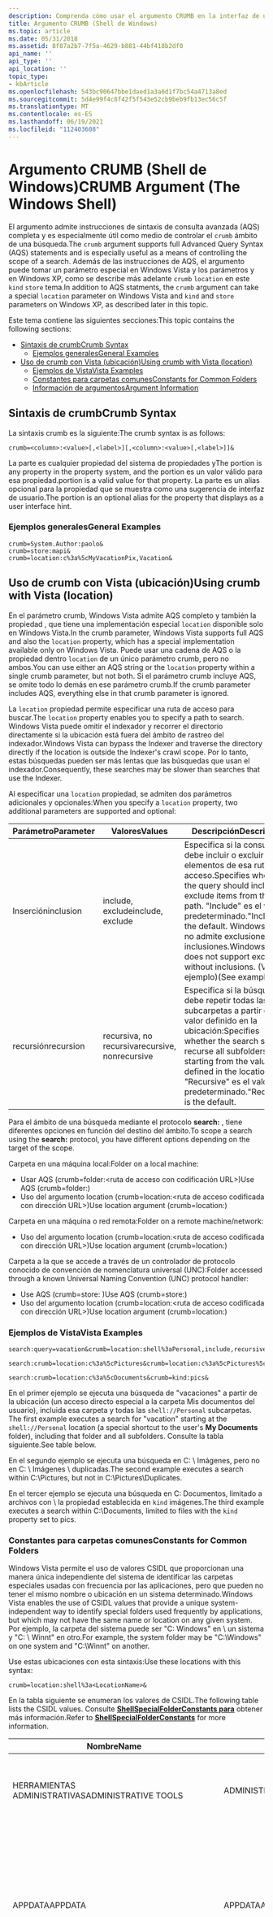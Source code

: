 ```yaml
---
description: Comprenda cómo usar el argumento CRUMB en la interfaz de usuario de Windows Shell como medio de controlar el ámbito de una búsqueda.
title: Argumento CRUMB (Shell de Windows)
ms.topic: article
ms.date: 05/31/2018
ms.assetid: 8f87a2b7-7f5a-4629-b881-44bf418b2df0
api_name: ''
api_type: ''
api_location: ''
topic_type:
- kbArticle
ms.openlocfilehash: 543bc90647bbe1daed1a3a6d1f7bc54a4713a8ed
ms.sourcegitcommit: 5d4e99f4c8f42f5f543e52cb9beb9fb13ec56c5f
ms.translationtype: MT
ms.contentlocale: es-ES
ms.lasthandoff: 06/19/2021
ms.locfileid: "112403608"
---
```

# <a name="crumb-argument-the-windows-shell"></a><span data-ttu-id="7c2dc-103">Argumento CRUMB (Shell de Windows)</span><span class="sxs-lookup"><span data-stu-id="7c2dc-103">CRUMB Argument (The Windows Shell)</span></span>

<span data-ttu-id="7c2dc-104">El argumento admite instrucciones de sintaxis de consulta avanzada (AQS) completa y es especialmente útil como medio de controlar el `crumb` ámbito de una búsqueda.</span><span class="sxs-lookup"><span data-stu-id="7c2dc-104">The `crumb` argument supports full Advanced Query Syntax (AQS) statements and is especially useful as a means of controlling the scope of a search.</span></span> <span data-ttu-id="7c2dc-105">Además de las instrucciones de AQS, el argumento puede tomar un parámetro especial en Windows Vista y los parámetros y en Windows XP, como se describe más adelante `crumb` `location` en este `kind` `store` tema.</span><span class="sxs-lookup"><span data-stu-id="7c2dc-105">In addition to AQS statments, the `crumb` argument can take a special `location` parameter on Windows Vista and `kind` and `store` parameters on Windows XP, as described later in this topic.</span></span>

<span data-ttu-id="7c2dc-106">Este tema contiene las siguientes secciones:</span><span class="sxs-lookup"><span data-stu-id="7c2dc-106">This topic contains the following sections:</span></span>

-   [<span data-ttu-id="7c2dc-107">Sintaxis de crumb</span><span class="sxs-lookup"><span data-stu-id="7c2dc-107">Crumb Syntax</span></span>](#crumb-syntax)
    -   [<span data-ttu-id="7c2dc-108">Ejemplos generales</span><span class="sxs-lookup"><span data-stu-id="7c2dc-108">General Examples</span></span>](#general-examples)
-   [<span data-ttu-id="7c2dc-109">Uso de crumb con Vista (ubicación)</span><span class="sxs-lookup"><span data-stu-id="7c2dc-109">Using crumb with Vista (location)</span></span>](#using-crumb-with-vista-location)
    -   [<span data-ttu-id="7c2dc-110">Ejemplos de Vista</span><span class="sxs-lookup"><span data-stu-id="7c2dc-110">Vista Examples</span></span>](#vista-examples)
    -   [<span data-ttu-id="7c2dc-111">Constantes para carpetas comunes</span><span class="sxs-lookup"><span data-stu-id="7c2dc-111">Constants for Common Folders</span></span>](#constants-for-common-folders)
    -   [<span data-ttu-id="7c2dc-112">Información de argumentos</span><span class="sxs-lookup"><span data-stu-id="7c2dc-112">Argument Information</span></span>](#argument-information)

## <a name="crumb-syntax"></a><span data-ttu-id="7c2dc-113">Sintaxis de crumb</span><span class="sxs-lookup"><span data-stu-id="7c2dc-113">Crumb Syntax</span></span>

<span data-ttu-id="7c2dc-114">La sintaxis crumb es la siguiente:</span><span class="sxs-lookup"><span data-stu-id="7c2dc-114">The crumb syntax is as follows:</span></span>


```
crumb=<column>:<value>[,<label>][,<column>:<value>[,<label>]]& 
```



<span data-ttu-id="7c2dc-115">La <column> parte es cualquier propiedad del sistema de propiedades y</span><span class="sxs-lookup"><span data-stu-id="7c2dc-115">The <column> portion is any property in the property system, and the</span></span> <value> <span data-ttu-id="7c2dc-116">portion es un valor válido para esa propiedad.</span><span class="sxs-lookup"><span data-stu-id="7c2dc-116">portion is a valid value for that property.</span></span> <span data-ttu-id="7c2dc-117">La <label> parte es un alias opcional para la propiedad que se muestra como una sugerencia de interfaz de usuario.</span><span class="sxs-lookup"><span data-stu-id="7c2dc-117">The <label> portion is an optional alias for the property that displays as a user interface hint.</span></span>

### <a name="general-examples"></a><span data-ttu-id="7c2dc-118">Ejemplos generales</span><span class="sxs-lookup"><span data-stu-id="7c2dc-118">General Examples</span></span>


```
crumb=System.Author:paolo&
crumb=store:mapi&
crumb=location:c%3a%5cMyVacationPix,Vacation&
```



## <a name="using-crumb-with-vista-location"></a><span data-ttu-id="7c2dc-119">Uso de crumb con Vista (ubicación)</span><span class="sxs-lookup"><span data-stu-id="7c2dc-119">Using crumb with Vista (location)</span></span>

<span data-ttu-id="7c2dc-120">En el parámetro crumb, Windows Vista admite AQS completo y también la propiedad , que tiene una implementación especial `location` disponible solo en Windows Vista.</span><span class="sxs-lookup"><span data-stu-id="7c2dc-120">In the crumb parameter, Windows Vista supports full AQS and also the `location` property, which has a special implementation available only on Windows Vista.</span></span> <span data-ttu-id="7c2dc-121">Puede usar una cadena de AQS o la propiedad dentro `location` de un único parámetro crumb, pero no ambos.</span><span class="sxs-lookup"><span data-stu-id="7c2dc-121">You can use either an AQS string or the `location` property within a single crumb parameter, but not both.</span></span> <span data-ttu-id="7c2dc-122">Si el parámetro crumb incluye AQS, se omite todo lo demás en ese parámetro crumb.</span><span class="sxs-lookup"><span data-stu-id="7c2dc-122">If the crumb parameter includes AQS, everything else in that crumb parameter is ignored.</span></span>

<span data-ttu-id="7c2dc-123">La `location` propiedad permite especificar una ruta de acceso para buscar.</span><span class="sxs-lookup"><span data-stu-id="7c2dc-123">The `location` property enables you to specify a path to search.</span></span> <span data-ttu-id="7c2dc-124">Windows Vista puede omitir el indexador y recorrer el directorio directamente si la ubicación está fuera del ámbito de rastreo del indexador.</span><span class="sxs-lookup"><span data-stu-id="7c2dc-124">Windows Vista can bypass the Indexer and traverse the directory directly if the location is outside the Indexer's crawl scope.</span></span> <span data-ttu-id="7c2dc-125">Por lo tanto, estas búsquedas pueden ser más lentas que las búsquedas que usan el indexador.</span><span class="sxs-lookup"><span data-stu-id="7c2dc-125">Consequently, these searches may be slower than searches that use the Indexer.</span></span>

<span data-ttu-id="7c2dc-126">Al especificar una `location` propiedad, se admiten dos parámetros adicionales y opcionales:</span><span class="sxs-lookup"><span data-stu-id="7c2dc-126">When you specify a `location` property, two additional parameters are supported and optional:</span></span>



| <span data-ttu-id="7c2dc-127">Parámetro</span><span class="sxs-lookup"><span data-stu-id="7c2dc-127">Parameter</span></span> | <span data-ttu-id="7c2dc-128">Valores</span><span class="sxs-lookup"><span data-stu-id="7c2dc-128">Values</span></span>                  | <span data-ttu-id="7c2dc-129">Descripción</span><span class="sxs-lookup"><span data-stu-id="7c2dc-129">Description</span></span>                                                                                                                                                                       |
|-----------|-------------------------|-----------------------------------------------------------------------------------------------------------------------------------------------------------------------------------|
| <span data-ttu-id="7c2dc-130">Inserción</span><span class="sxs-lookup"><span data-stu-id="7c2dc-130">inclusion</span></span> | <span data-ttu-id="7c2dc-131">include, exclude</span><span class="sxs-lookup"><span data-stu-id="7c2dc-131">include, exclude</span></span>        | <span data-ttu-id="7c2dc-132">Especifica si la consulta debe incluir o excluir elementos de esa ruta de acceso.</span><span class="sxs-lookup"><span data-stu-id="7c2dc-132">Specifies whether the query should include or exclude items from that path.</span></span> <span data-ttu-id="7c2dc-133">"Include" es el valor predeterminado.</span><span class="sxs-lookup"><span data-stu-id="7c2dc-133">"Include" is the default.</span></span> <span data-ttu-id="7c2dc-134">Windows Vista no admite exclusiones sin inclusiones.</span><span class="sxs-lookup"><span data-stu-id="7c2dc-134">Windows Vista does not support exclusions without inclusions.</span></span> <span data-ttu-id="7c2dc-135">(Vea el ejemplo)</span><span class="sxs-lookup"><span data-stu-id="7c2dc-135">(See example)</span></span> |
| <span data-ttu-id="7c2dc-136">recursión</span><span class="sxs-lookup"><span data-stu-id="7c2dc-136">recursion</span></span> | <span data-ttu-id="7c2dc-137">recursiva, no recursiva</span><span class="sxs-lookup"><span data-stu-id="7c2dc-137">recursive, nonrecursive</span></span> | <span data-ttu-id="7c2dc-138">Especifica si la búsqueda debe repetir todas las subcarpetas a partir del valor definido en la ubicación:</span><span class="sxs-lookup"><span data-stu-id="7c2dc-138">Specifies whether the search should recurse all subfolders starting from the value defined in the location:</span></span><value><span data-ttu-id="7c2dc-139">.</span><span class="sxs-lookup"><span data-stu-id="7c2dc-139">.</span></span> <span data-ttu-id="7c2dc-140">"Recursive" es el valor predeterminado.</span><span class="sxs-lookup"><span data-stu-id="7c2dc-140">"Recursive" is the default.</span></span>                             |



 

<span data-ttu-id="7c2dc-141">Para el ámbito de una búsqueda mediante el protocolo **search:** , tiene diferentes opciones en función del destino del ámbito.</span><span class="sxs-lookup"><span data-stu-id="7c2dc-141">To scope a search using the **search:** protocol, you have different options depending on the target of the scope.</span></span>

<span data-ttu-id="7c2dc-142">Carpeta en una máquina local:</span><span class="sxs-lookup"><span data-stu-id="7c2dc-142">Folder on a local machine:</span></span>

-   <span data-ttu-id="7c2dc-143">Usar AQS (crumb=folder:<ruta de acceso con codificación URL>)</span><span class="sxs-lookup"><span data-stu-id="7c2dc-143">Use AQS (crumb=folder:<URL-encoded path>)</span></span>
-   <span data-ttu-id="7c2dc-144">Uso del argumento location (crumb=location:<ruta de acceso codificada con dirección URL>)</span><span class="sxs-lookup"><span data-stu-id="7c2dc-144">Use location argument (crumb=location:<URL-encoded path>)</span></span>

<span data-ttu-id="7c2dc-145">Carpeta en una máquina o red remota:</span><span class="sxs-lookup"><span data-stu-id="7c2dc-145">Folder on a remote machine/network:</span></span>

-   <span data-ttu-id="7c2dc-146">Uso del argumento location (crumb=location:<ruta de acceso codificada con dirección URL>)</span><span class="sxs-lookup"><span data-stu-id="7c2dc-146">Use location argument (crumb=location:<URL-encoded path>)</span></span>

<span data-ttu-id="7c2dc-147">Carpeta a la que se accede a través de un controlador de protocolo conocido de convención de nomenclatura universal (UNC):</span><span class="sxs-lookup"><span data-stu-id="7c2dc-147">Folder accessed through a known Universal Naming Convention (UNC) protocol handler:</span></span>

-   <span data-ttu-id="7c2dc-148">Use AQS (crumb=store: <UNC protocol handler name> )</span><span class="sxs-lookup"><span data-stu-id="7c2dc-148">Use AQS (crumb=store:<UNC protocol handler name>)</span></span>
-   <span data-ttu-id="7c2dc-149">Uso del argumento location (crumb=location:<ruta de acceso codificada con dirección URL>)</span><span class="sxs-lookup"><span data-stu-id="7c2dc-149">Use location argument (crumb=location:<URL-encoded path>)</span></span>

### <a name="vista-examples"></a><span data-ttu-id="7c2dc-150">Ejemplos de Vista</span><span class="sxs-lookup"><span data-stu-id="7c2dc-150">Vista Examples</span></span>


```
search:query=vacation&crumb=location:shell%3aPersonal,include,recursive&
    
search:crumb=location:c%3a%5cPictures&crumb=location:c%3a%5cPictures%5cDuplicates,,exclude& 
    
search:crumb=location:c%3a%5cDocuments&crumb=kind:pics&
```



<span data-ttu-id="7c2dc-151">En el primer ejemplo se ejecuta una búsqueda de "vacaciones" a partir de la ubicación (un acceso directo especial a la carpeta Mis documentos del usuario), incluida esa carpeta y todas las `shell://Personal` subcarpetas. </span><span class="sxs-lookup"><span data-stu-id="7c2dc-151">The first example executes a search for "vacation" starting at the `shell://Personal` location (a special shortcut to the user's **My Documents** folder), including that folder and all subfolders.</span></span> <span data-ttu-id="7c2dc-152">Consulte la tabla siguiente.</span><span class="sxs-lookup"><span data-stu-id="7c2dc-152">See table below.</span></span>

<span data-ttu-id="7c2dc-153">En el segundo ejemplo se ejecuta una búsqueda en C: \\ Imágenes, pero no en C: \\ Imágenes \\ duplicadas.</span><span class="sxs-lookup"><span data-stu-id="7c2dc-153">The second example executes a search within C:\\Pictures, but not in C:\\Pictures\\Duplicates.</span></span>

<span data-ttu-id="7c2dc-154">En el tercer ejemplo se ejecuta una búsqueda en C: Documentos, limitado a archivos con \\ la propiedad establecida en `kind` imágenes.</span><span class="sxs-lookup"><span data-stu-id="7c2dc-154">The third example executes a search within C:\\Documents, limited to files with the `kind` property set to pics.</span></span>

### <a name="constants-for-common-folders"></a><span data-ttu-id="7c2dc-155">Constantes para carpetas comunes</span><span class="sxs-lookup"><span data-stu-id="7c2dc-155">Constants for Common Folders</span></span>

<span data-ttu-id="7c2dc-156">Windows Vista permite el uso de valores CSIDL que proporcionan una manera única independiente del sistema de identificar las carpetas especiales usadas con frecuencia por las aplicaciones, pero que pueden no tener el mismo nombre o ubicación en un sistema determinado.</span><span class="sxs-lookup"><span data-stu-id="7c2dc-156">Windows Vista enables the use of CSIDL values that provide a unique system-independent way to identify special folders used frequently by applications, but which may not have the same name or location on any given system.</span></span> <span data-ttu-id="7c2dc-157">Por ejemplo, la carpeta del sistema puede ser "C: Windows" en \\ un sistema y "C: \\ Winnt" en otro.</span><span class="sxs-lookup"><span data-stu-id="7c2dc-157">For example, the system folder may be "C:\\Windows" on one system and "C:\\Winnt" on another.</span></span>

<span data-ttu-id="7c2dc-158">Use estas ubicaciones con esta sintaxis:</span><span class="sxs-lookup"><span data-stu-id="7c2dc-158">Use these locations with this syntax:</span></span>


```
crumb=location:shell%3a<LocationName>&
```



<span data-ttu-id="7c2dc-159">En la tabla siguiente se enumeran los valores de CSIDL.</span><span class="sxs-lookup"><span data-stu-id="7c2dc-159">The following table lists the CSIDL values.</span></span> <span data-ttu-id="7c2dc-160">Consulte [**ShellSpecialFolderConstants para**](/windows/desktop/api/Shldisp/ne-shldisp-shellspecialfolderconstants) obtener más información.</span><span class="sxs-lookup"><span data-stu-id="7c2dc-160">Refer to [**ShellSpecialFolderConstants**](/windows/desktop/api/Shldisp/ne-shldisp-shellspecialfolderconstants) for more information.</span></span>



| <span data-ttu-id="7c2dc-161">Nombre</span><span class="sxs-lookup"><span data-stu-id="7c2dc-161">Name</span></span>                        | <span data-ttu-id="7c2dc-162">cadena de búsqueda</span><span class="sxs-lookup"><span data-stu-id="7c2dc-162">search string</span></span>                   | <span data-ttu-id="7c2dc-163">Descripción</span><span class="sxs-lookup"><span data-stu-id="7c2dc-163">Description</span></span>                                                                                                                                                                            |
|-----------------------------|---------------------------------|----------------------------------------------------------------------------------------------------------------------------------------------------------------------------------------|
| <span data-ttu-id="7c2dc-164">HERRAMIENTAS ADMINISTRATIVAS</span><span class="sxs-lookup"><span data-stu-id="7c2dc-164">ADMINISTRATIVE TOOLS</span></span>        | <span data-ttu-id="7c2dc-165">ADMINISTRATIVE%20TOOLS</span><span class="sxs-lookup"><span data-stu-id="7c2dc-165">ADMINISTRATIVE%20TOOLS</span></span>          | <span data-ttu-id="7c2dc-166">Directorio del sistema de archivos que actúa como repositorio para herramientas administrativas.</span><span class="sxs-lookup"><span data-stu-id="7c2dc-166">File system directory that serves as a repository for administrative tools.</span></span>                                                                                                            |
| <span data-ttu-id="7c2dc-167">APPDATA</span><span class="sxs-lookup"><span data-stu-id="7c2dc-167">APPDATA</span></span>                     | <span data-ttu-id="7c2dc-168">APPDATA</span><span class="sxs-lookup"><span data-stu-id="7c2dc-168">APPDATA</span></span>                         | <span data-ttu-id="7c2dc-169">Directorio del sistema de archivos que actúa como repositorio común para datos específicos de la aplicación.</span><span class="sxs-lookup"><span data-stu-id="7c2dc-169">File system directory that serves as a common repository for application-specific data.</span></span> <span data-ttu-id="7c2dc-170">Una ruta de acceso típica es C: \\ Documentos y configuración nombre de usuario Datos de \\ \\ aplicación.</span><span class="sxs-lookup"><span data-stu-id="7c2dc-170">A typical path is C:\\Documents and Settings\\username\\Application Data.</span></span>                      |
| <span data-ttu-id="7c2dc-171">CACHE</span><span class="sxs-lookup"><span data-stu-id="7c2dc-171">CACHE</span></span>                       | <span data-ttu-id="7c2dc-172">CACHE</span><span class="sxs-lookup"><span data-stu-id="7c2dc-172">CACHE</span></span>                           | <span data-ttu-id="7c2dc-173">Directorio del sistema de archivos que actúa como repositorio común para archivos temporales de Internet.</span><span class="sxs-lookup"><span data-stu-id="7c2dc-173">File system directory that serves as a common repository for temporary Internet files.</span></span> <span data-ttu-id="7c2dc-174">Una ruta de acceso típica es C: \\ Documentos y configuración nombre de usuario Archivos temporales de \\ \\ Internet.</span><span class="sxs-lookup"><span data-stu-id="7c2dc-174">A typical path is C:\\Documents and Settings\\username\\Temporary Internet Files.</span></span>               |
| <span data-ttu-id="7c2dc-175">CD ESTADESTE</span><span class="sxs-lookup"><span data-stu-id="7c2dc-175">CD BURNING</span></span>                  | <span data-ttu-id="7c2dc-176">CD%20A PARTIR DE</span><span class="sxs-lookup"><span data-stu-id="7c2dc-176">CD%20BURNING</span></span>                    | <span data-ttu-id="7c2dc-177">Carpeta que contiene los datos que se va a convertir en CD.</span><span class="sxs-lookup"><span data-stu-id="7c2dc-177">Folder containing data to be burned to CD.</span></span>                                                                                                                                             |
| <span data-ttu-id="7c2dc-178">HERRAMIENTAS ADMINISTRATIVAS COMUNES</span><span class="sxs-lookup"><span data-stu-id="7c2dc-178">COMMON ADMINISTRATIVE TOOLS</span></span> | <span data-ttu-id="7c2dc-179">COMMON%20ADMINISTRATIVE%20TOOLS</span><span class="sxs-lookup"><span data-stu-id="7c2dc-179">COMMON%20ADMINISTRATIVE%20TOOLS</span></span> | <span data-ttu-id="7c2dc-180">Herramientas administrativas para todos los usuarios.</span><span class="sxs-lookup"><span data-stu-id="7c2dc-180">Administrative tools for all users.</span></span>                                                                                                                                                    |
| <span data-ttu-id="7c2dc-181">COMMON APPDATA</span><span class="sxs-lookup"><span data-stu-id="7c2dc-181">COMMON APPDATA</span></span>              | <span data-ttu-id="7c2dc-182">COMMON%20APPDATA</span><span class="sxs-lookup"><span data-stu-id="7c2dc-182">COMMON%20APPDATA</span></span>                | <span data-ttu-id="7c2dc-183">Datos de aplicación para todos los usuarios.</span><span class="sxs-lookup"><span data-stu-id="7c2dc-183">Application data for all users.</span></span> <span data-ttu-id="7c2dc-184">Una ruta de acceso típica es C: \\ Documentos y configuración Todos los usuarios Datos de \\ \\ aplicación.</span><span class="sxs-lookup"><span data-stu-id="7c2dc-184">A typical path is C:\\Documents and Settings\\All Users\\Application Data.</span></span>                                                                             |
| <span data-ttu-id="7c2dc-185">ESCRITORIO COMÚN</span><span class="sxs-lookup"><span data-stu-id="7c2dc-185">COMMON DESKTOP</span></span>              | <span data-ttu-id="7c2dc-186">ESCRITORIO COMÚN</span><span class="sxs-lookup"><span data-stu-id="7c2dc-186">COMMON DESKTOP</span></span>                  | <span data-ttu-id="7c2dc-187">Datos de escritorio de Microsoft Windows para todos los usuarios.</span><span class="sxs-lookup"><span data-stu-id="7c2dc-187">Microsoft Windows Desktop data for all users.</span></span> <span data-ttu-id="7c2dc-188">Carpeta virtual que es la raíz del espacio de nombres.</span><span class="sxs-lookup"><span data-stu-id="7c2dc-188">Virtual folder that is the root of the namespace.</span></span>                                                                                        |
| <span data-ttu-id="7c2dc-189">DOCUMENTOS COMUNES</span><span class="sxs-lookup"><span data-stu-id="7c2dc-189">COMMON DOCUMENTS</span></span>            | <span data-ttu-id="7c2dc-190">COMMON%20DOCUMENTS</span><span class="sxs-lookup"><span data-stu-id="7c2dc-190">COMMON%20DOCUMENTS</span></span>              | <span data-ttu-id="7c2dc-191">Documentos para todos los usuarios.</span><span class="sxs-lookup"><span data-stu-id="7c2dc-191">Documents for all users.</span></span> <span data-ttu-id="7c2dc-192">Una ruta de acceso típica es C: \\ Documentos y configuración Todos los usuarios \\ \\ Mis documentos.</span><span class="sxs-lookup"><span data-stu-id="7c2dc-192">A typical path is C:\\Documents and Settings\\All Users\\My Documents.</span></span>                                                                                        |
| <span data-ttu-id="7c2dc-193">PROGRAMAS COMUNES</span><span class="sxs-lookup"><span data-stu-id="7c2dc-193">COMMON PROGRAMS</span></span>             | <span data-ttu-id="7c2dc-194">COMMON%20PROGRAMS</span><span class="sxs-lookup"><span data-stu-id="7c2dc-194">COMMON%20PROGRAMS</span></span>               | <span data-ttu-id="7c2dc-195">Grupos de programas comunes a todos los usuarios.</span><span class="sxs-lookup"><span data-stu-id="7c2dc-195">Program groups common to all users.</span></span> <span data-ttu-id="7c2dc-196">Una ruta de acceso típica es C: \\ Documentos y configuración Todos los usuarios Programas de menú \\ \\ \\ Inicio.</span><span class="sxs-lookup"><span data-stu-id="7c2dc-196">A typical path is C:\\Documents and Settings\\All Users\\Start Menu\\Programs.</span></span>                                                                     |
| <span data-ttu-id="7c2dc-197">MENÚ INICIO COMÚN</span><span class="sxs-lookup"><span data-stu-id="7c2dc-197">COMMON START MENU</span></span>           | <span data-ttu-id="7c2dc-198">COMMON%20START%20MENU</span><span class="sxs-lookup"><span data-stu-id="7c2dc-198">COMMON%20START%20MENU</span></span>           | <span data-ttu-id="7c2dc-199">menú Inicio elementos comunes a todos los usuarios.</span><span class="sxs-lookup"><span data-stu-id="7c2dc-199">Start menu items common to all users.</span></span> <span data-ttu-id="7c2dc-200">Una ruta de acceso típica es C: \\ Documents and Settings All Users Start Menu(C: Documentos y configuración \\ Menú Inicio de todos los \\ usuarios).</span><span class="sxs-lookup"><span data-stu-id="7c2dc-200">A typical path is C:\\Documents and Settings\\All Users\\Start Menu.</span></span>                                                                             |
| <span data-ttu-id="7c2dc-201">INICIO COMÚN</span><span class="sxs-lookup"><span data-stu-id="7c2dc-201">COMMON STARTUP</span></span>              | <span data-ttu-id="7c2dc-202">COMMON%20STARTUP</span><span class="sxs-lookup"><span data-stu-id="7c2dc-202">COMMON%20STARTUP</span></span>                | <span data-ttu-id="7c2dc-203">Grupo de programas de inicio común a todos los usuarios.</span><span class="sxs-lookup"><span data-stu-id="7c2dc-203">Startup program group common to all users.</span></span>                                                                                                                                             |
| <span data-ttu-id="7c2dc-204">PLANTILLAS COMUNES</span><span class="sxs-lookup"><span data-stu-id="7c2dc-204">COMMON TEMPLATES</span></span>            | <span data-ttu-id="7c2dc-205">COMMON%20TEMPLATES</span><span class="sxs-lookup"><span data-stu-id="7c2dc-205">COMMON%20TEMPLATES</span></span>              | <span data-ttu-id="7c2dc-206">Plantillas de documento comunes a todos los usuarios.</span><span class="sxs-lookup"><span data-stu-id="7c2dc-206">Document templates common to all users.</span></span>                                                                                                                                                |
| <span data-ttu-id="7c2dc-207">COMMONMUSIC</span><span class="sxs-lookup"><span data-stu-id="7c2dc-207">COMMONMUSIC</span></span>                 | <span data-ttu-id="7c2dc-208">MY%20 (MY%20)</span><span class="sxs-lookup"><span data-stu-id="7c2dc-208">MY%20MUSIC</span></span>                      | <span data-ttu-id="7c2dc-209">Las plantillas de carpeta My Music son comunes a todos los usuarios.</span><span class="sxs-lookup"><span data-stu-id="7c2dc-209">My Music folder templates common to all users.</span></span>                                                                                                                                         |
| <span data-ttu-id="7c2dc-210">COMMONPICTURES</span><span class="sxs-lookup"><span data-stu-id="7c2dc-210">COMMONPICTURES</span></span>              | <span data-ttu-id="7c2dc-211">MY%20PICTURES</span><span class="sxs-lookup"><span data-stu-id="7c2dc-211">MY%20PICTURES</span></span>                   | <span data-ttu-id="7c2dc-212">Plantillas de carpeta Mis imágenes comunes a todos los usuarios.</span><span class="sxs-lookup"><span data-stu-id="7c2dc-212">My Pictures folder templates common to all users.</span></span>                                                                                                                                      |
| <span data-ttu-id="7c2dc-213">COMMONVIDEO</span><span class="sxs-lookup"><span data-stu-id="7c2dc-213">COMMONVIDEO</span></span>                 | <span data-ttu-id="7c2dc-214">MY%20VIDEO</span><span class="sxs-lookup"><span data-stu-id="7c2dc-214">MY%20VIDEO</span></span>                      | <span data-ttu-id="7c2dc-215">Las plantillas de carpeta Mi vídeo son comunes a todos los usuarios.</span><span class="sxs-lookup"><span data-stu-id="7c2dc-215">My Video folder templates common to all users.</span></span>                                                                                                                                         |
| <span data-ttu-id="7c2dc-216">CONNECTIONSFOLDER</span><span class="sxs-lookup"><span data-stu-id="7c2dc-216">CONNECTIONSFOLDER</span></span>           | <span data-ttu-id="7c2dc-217">CONNECTIONSFOLDER</span><span class="sxs-lookup"><span data-stu-id="7c2dc-217">CONNECTIONSFOLDER</span></span>               | <span data-ttu-id="7c2dc-218">carpeta que contiene los datos de conexión.</span><span class="sxs-lookup"><span data-stu-id="7c2dc-218">folder containing connection data.</span></span>                                                                                                                                                     |
| <span data-ttu-id="7c2dc-219">CARPETA DEL PANEL DE CONTROL</span><span class="sxs-lookup"><span data-stu-id="7c2dc-219">CONTROL PANEL FOLDER</span></span>        | <span data-ttu-id="7c2dc-220">CONTROLPANELFOLDER</span><span class="sxs-lookup"><span data-stu-id="7c2dc-220">CONTROLPANELFOLDER</span></span>              | <span data-ttu-id="7c2dc-221">Carpeta virtual que contiene iconos para las Panel de control virtuales.</span><span class="sxs-lookup"><span data-stu-id="7c2dc-221">Virtual folder containing icons for the Control Panel applications.</span></span>                                                                                                                    |
| <span data-ttu-id="7c2dc-222">Galletas</span><span class="sxs-lookup"><span data-stu-id="7c2dc-222">COOKIES</span></span>                     | <span data-ttu-id="7c2dc-223">Galletas</span><span class="sxs-lookup"><span data-stu-id="7c2dc-223">COOKIES</span></span>                         | <span data-ttu-id="7c2dc-224">Directorio del sistema de archivos que actúa como repositorio común para las cookies de Internet.</span><span class="sxs-lookup"><span data-stu-id="7c2dc-224">File system directory that serves as a common repository for Internet cookies.</span></span> <span data-ttu-id="7c2dc-225">Una ruta de acceso típica es C: \\ Documentos y configuración nombre de usuario \\ \\ Cookies.</span><span class="sxs-lookup"><span data-stu-id="7c2dc-225">A typical path is C:\\Documents and Settings\\username\\Cookies.</span></span>                                        |
| <span data-ttu-id="7c2dc-226">ESCRITORIO</span><span class="sxs-lookup"><span data-stu-id="7c2dc-226">DESKTOP</span></span>                     | <span data-ttu-id="7c2dc-227">ESCRITORIO</span><span class="sxs-lookup"><span data-stu-id="7c2dc-227">DESKTOP</span></span>                         | <span data-ttu-id="7c2dc-228">Escritorio de Microsoft Windows.</span><span class="sxs-lookup"><span data-stu-id="7c2dc-228">Microsoft Windows Desktop.</span></span> <span data-ttu-id="7c2dc-229">Carpeta virtual que es la raíz del espacio de nombres.</span><span class="sxs-lookup"><span data-stu-id="7c2dc-229">Virtual folder that is the root of the namespace.</span></span>                                                                                                           |
| <span data-ttu-id="7c2dc-230">FAVORITOS</span><span class="sxs-lookup"><span data-stu-id="7c2dc-230">FAVORITES</span></span>                   | <span data-ttu-id="7c2dc-231">FAVORITOS</span><span class="sxs-lookup"><span data-stu-id="7c2dc-231">FAVORITES</span></span>                       | <span data-ttu-id="7c2dc-232">Directorio del sistema de archivos que actúa como repositorio común para los elementos favoritos del usuario.</span><span class="sxs-lookup"><span data-stu-id="7c2dc-232">File system directory that serves as a common repository for the user's favorite items.</span></span> <span data-ttu-id="7c2dc-233">Una ruta de acceso típica es C: \\ Documentos y configuración Nombre de usuario \\ \\ Favoritos.</span><span class="sxs-lookup"><span data-stu-id="7c2dc-233">A typical path is C:\\Documents and Settings\\username\\Favorites.</span></span>                             |
| <span data-ttu-id="7c2dc-234">Fuentes</span><span class="sxs-lookup"><span data-stu-id="7c2dc-234">FONTS</span></span>                       | <span data-ttu-id="7c2dc-235">Fuentes</span><span class="sxs-lookup"><span data-stu-id="7c2dc-235">FONTS</span></span>                           | <span data-ttu-id="7c2dc-236">Carpeta virtual que contiene fuentes instaladas.</span><span class="sxs-lookup"><span data-stu-id="7c2dc-236">Virtual folder containing installed fonts.</span></span> <span data-ttu-id="7c2dc-237">Una ruta de acceso típica es C: \\ Fuentes \\ WINDOWS.</span><span class="sxs-lookup"><span data-stu-id="7c2dc-237">A typical path is C:\\WINDOWS\\Fonts.</span></span>                                                                                                       |
| <span data-ttu-id="7c2dc-238">HISTORIAL</span><span class="sxs-lookup"><span data-stu-id="7c2dc-238">HISTORY</span></span>                     | <span data-ttu-id="7c2dc-239">HISTORIAL</span><span class="sxs-lookup"><span data-stu-id="7c2dc-239">HISTORY</span></span>                         | <span data-ttu-id="7c2dc-240">Directorio del sistema de archivos que actúa como repositorio común para los elementos del historial de Internet.</span><span class="sxs-lookup"><span data-stu-id="7c2dc-240">File system directory that serves as a common repository for Internet history items.</span></span>                                                                                                   |
| <span data-ttu-id="7c2dc-241">INTERNETFOLDER</span><span class="sxs-lookup"><span data-stu-id="7c2dc-241">INTERNETFOLDER</span></span>              | <span data-ttu-id="7c2dc-242">INTERNETFOLDER</span><span class="sxs-lookup"><span data-stu-id="7c2dc-242">INTERNETFOLDER</span></span>                  | <span data-ttu-id="7c2dc-243">Carpeta que contiene datos de Internet.</span><span class="sxs-lookup"><span data-stu-id="7c2dc-243">Folder that contains Internet data.</span></span>                                                                                                                                                    |
| <span data-ttu-id="7c2dc-244">LOCAL APPDATA</span><span class="sxs-lookup"><span data-stu-id="7c2dc-244">LOCAL APPDATA</span></span>               | <span data-ttu-id="7c2dc-245">LOCAL%20APPDATA</span><span class="sxs-lookup"><span data-stu-id="7c2dc-245">LOCAL%20APPDATA</span></span>                 | <span data-ttu-id="7c2dc-246">Directorio del sistema de archivos que actúa como repositorio de datos para aplicaciones locales (no móviles).</span><span class="sxs-lookup"><span data-stu-id="7c2dc-246">File system directory that serves as a data repository for local (non-roaming) applications.</span></span> <span data-ttu-id="7c2dc-247">Una ruta de acceso típica es C: \\ Documentos y configuración Nombre de usuario Configuración local Datos de \\ \\ \\ aplicación.</span><span class="sxs-lookup"><span data-stu-id="7c2dc-247">A typical path is C:\\Documents and Settings\\username\\Local Settings\\Application Data.</span></span> |
| <span data-ttu-id="7c2dc-248">LOCALIZEDRESOURCEDIR</span><span class="sxs-lookup"><span data-stu-id="7c2dc-248">LOCALIZEDRESOURCEDIR</span></span>        | <span data-ttu-id="7c2dc-249">LOCALIZEDRESOURCEDIR</span><span class="sxs-lookup"><span data-stu-id="7c2dc-249">LOCALIZEDRESOURCEDIR</span></span>            | <span data-ttu-id="7c2dc-250">Directorio de recursos localizado.</span><span class="sxs-lookup"><span data-stu-id="7c2dc-250">Localized resource directory.</span></span>                                                                                                                                                          |
| <span data-ttu-id="7c2dc-251">MYCOMPUTERFOLDER</span><span class="sxs-lookup"><span data-stu-id="7c2dc-251">MYCOMPUTERFOLDER</span></span>            | <span data-ttu-id="7c2dc-252">MYCOMPUTERFOLDER</span><span class="sxs-lookup"><span data-stu-id="7c2dc-252">MYCOMPUTERFOLDER</span></span>                | <span data-ttu-id="7c2dc-253">Mi PC.</span><span class="sxs-lookup"><span data-stu-id="7c2dc-253">My Computer.</span></span> <span data-ttu-id="7c2dc-254">Carpeta virtual que contiene todo el contenido del equipo local: dispositivos de almacenamiento, impresoras y Panel de control.</span><span class="sxs-lookup"><span data-stu-id="7c2dc-254">Virtual folder containing everything on the local computer: storage devices, printers, and Control Panel.</span></span> <span data-ttu-id="7c2dc-255">Esta carpeta también puede contener unidades de red asignadas.</span><span class="sxs-lookup"><span data-stu-id="7c2dc-255">This folder may also contain mapped network drives.</span></span>             |
| <span data-ttu-id="7c2dc-256">MI MÚSICA</span><span class="sxs-lookup"><span data-stu-id="7c2dc-256">MY MUSIC</span></span>                    | <span data-ttu-id="7c2dc-257">MY%20 (MY%20)</span><span class="sxs-lookup"><span data-stu-id="7c2dc-257">MY%20MUSIC</span></span>                      | <span data-ttu-id="7c2dc-258">Carpeta Mi música.</span><span class="sxs-lookup"><span data-stu-id="7c2dc-258">My Music folder.</span></span> <span data-ttu-id="7c2dc-259">Una ruta de acceso típica es C: \\ Documents and Settings username Mis documentos My \\ \\ \\ Music.</span><span class="sxs-lookup"><span data-stu-id="7c2dc-259">A typical path is C:\\Documents and Settings\\username\\My Documents\\My Music.</span></span>                                                                                       |
| <span data-ttu-id="7c2dc-260">MIS IMÁGENES</span><span class="sxs-lookup"><span data-stu-id="7c2dc-260">MY PICTURES</span></span>                 | <span data-ttu-id="7c2dc-261">MY%20PICTURES</span><span class="sxs-lookup"><span data-stu-id="7c2dc-261">MY%20PICTURES</span></span>                   | <span data-ttu-id="7c2dc-262">Carpeta Mis imágenes.</span><span class="sxs-lookup"><span data-stu-id="7c2dc-262">My Pictures folder.</span></span> <span data-ttu-id="7c2dc-263">Una ruta de acceso típica es C: \\ Documents and Settings username Mis documentos Mis \\ \\ \\ imágenes.</span><span class="sxs-lookup"><span data-stu-id="7c2dc-263">A typical path is C:\\Documents and Settings\\username\\My Documents\\My Pictures.</span></span>                                                                                 |
| <span data-ttu-id="7c2dc-264">MI VÍDEO</span><span class="sxs-lookup"><span data-stu-id="7c2dc-264">MY VIDEO</span></span>                    | <span data-ttu-id="7c2dc-265">MY%20VIDEO</span><span class="sxs-lookup"><span data-stu-id="7c2dc-265">MY%20VIDEO</span></span>                      | <span data-ttu-id="7c2dc-266">Carpeta Mi vídeo.</span><span class="sxs-lookup"><span data-stu-id="7c2dc-266">My Video folder.</span></span> <span data-ttu-id="7c2dc-267">Una ruta de acceso típica es C: Documents and Settings username Mis documentos My Video (C: Documentos y configuración \\ \\ Mis documentos Mi \\ \\ vídeo).</span><span class="sxs-lookup"><span data-stu-id="7c2dc-267">A typical path is C:\\Documents and Settings\\username\\My Documents\\My Video.</span></span>                                                                                       |
| <span data-ttu-id="7c2dc-268">NET ESTADIDAD</span><span class="sxs-lookup"><span data-stu-id="7c2dc-268">NETHOOD</span></span>                     | <span data-ttu-id="7c2dc-269">NET ESTADIDAD</span><span class="sxs-lookup"><span data-stu-id="7c2dc-269">NETHOOD</span></span>                         | <span data-ttu-id="7c2dc-270">Carpeta virtual que representa la raíz de la jerarquía de espacios de nombres de red.</span><span class="sxs-lookup"><span data-stu-id="7c2dc-270">Virtual folder representing the root of the network namespace hierarchy.</span></span>                                                                                                               |
| <span data-ttu-id="7c2dc-271">CARPETA NETWORK PLACES</span><span class="sxs-lookup"><span data-stu-id="7c2dc-271">NETWORK PLACES FOLDER</span></span>       | <span data-ttu-id="7c2dc-272">NETWORKDPLACESFOLDER</span><span class="sxs-lookup"><span data-stu-id="7c2dc-272">NETWORKDPLACESFOLDER</span></span>            | <span data-ttu-id="7c2dc-273">Carpeta del sistema de archivos que contiene los objetos de vínculo que pueden existir en la carpeta virtual Mis lugares de red.</span><span class="sxs-lookup"><span data-stu-id="7c2dc-273">A file system folder containing the link objects that may exist in the My Network Places virtual folder.</span></span> <span data-ttu-id="7c2dc-274">No es lo mismo que NET NAMESPACE, que representa la raíz del espacio de nombres de red.</span><span class="sxs-lookup"><span data-stu-id="7c2dc-274">It is not the same as NETHOOD, which represents the network namespace root.</span></span>   |
| <span data-ttu-id="7c2dc-275">VÍNCULOS DE OEM</span><span class="sxs-lookup"><span data-stu-id="7c2dc-275">OEM LINKS</span></span>                   | <span data-ttu-id="7c2dc-276">OEM%20LINKS</span><span class="sxs-lookup"><span data-stu-id="7c2dc-276">OEM%20LINKS</span></span>                     | <span data-ttu-id="7c2dc-277">Carpeta que contiene vínculos a sitios de OEM.</span><span class="sxs-lookup"><span data-stu-id="7c2dc-277">Folder containing links to OEM sites.</span></span>                                                                                                                                                  |
| <span data-ttu-id="7c2dc-278">PERSONAL</span><span class="sxs-lookup"><span data-stu-id="7c2dc-278">PERSONAL</span></span>                    | <span data-ttu-id="7c2dc-279">PERSONAL</span><span class="sxs-lookup"><span data-stu-id="7c2dc-279">PERSONAL</span></span>                        | <span data-ttu-id="7c2dc-280">Directorio del sistema de archivos que actúa como repositorio común para los documentos de un usuario.</span><span class="sxs-lookup"><span data-stu-id="7c2dc-280">File system directory that serves as a common repository for a user's documents.</span></span> <span data-ttu-id="7c2dc-281">Una ruta de acceso típica es C: \\ Documentos y configuración nombre de usuario \\ \\ Mis documentos.</span><span class="sxs-lookup"><span data-stu-id="7c2dc-281">A typical path is C:\\Documents and Settings\\username\\My Documents.</span></span>                                 |
| <span data-ttu-id="7c2dc-282">CARPETA IMPRESORAS</span><span class="sxs-lookup"><span data-stu-id="7c2dc-282">PRINTERS FOLDER</span></span>             | <span data-ttu-id="7c2dc-283">CARPETA IMPRESORAS</span><span class="sxs-lookup"><span data-stu-id="7c2dc-283">PRINTERS FOLDER</span></span>                 | <span data-ttu-id="7c2dc-284">Carpeta virtual que contiene impresoras instaladas.</span><span class="sxs-lookup"><span data-stu-id="7c2dc-284">Virtual folder containing installed printers.</span></span>                                                                                                                                          |
| <span data-ttu-id="7c2dc-285">PRINT RESALTE</span><span class="sxs-lookup"><span data-stu-id="7c2dc-285">PRINTHOOD</span></span>                   | <span data-ttu-id="7c2dc-286">PRINT RESALTE</span><span class="sxs-lookup"><span data-stu-id="7c2dc-286">PRINTHOOD</span></span>                       | <span data-ttu-id="7c2dc-287">Directorio del sistema de archivos que contiene los objetos de vínculo que pueden existir en la carpeta virtual Impresoras.</span><span class="sxs-lookup"><span data-stu-id="7c2dc-287">File system directory that contains the link objects that may exist in the Printers virtual folder.</span></span> <span data-ttu-id="7c2dc-288">Una ruta de acceso típica es C: \\ Nombre de usuario de documentos y configuración Print \\ \\ Resalte.</span><span class="sxs-lookup"><span data-stu-id="7c2dc-288">A typical path is C:\\Documents and Settings\\username\\PrintHood.</span></span>                 |
| <span data-ttu-id="7c2dc-289">PROGRAMAS</span><span class="sxs-lookup"><span data-stu-id="7c2dc-289">PROGRAMS</span></span>                    | <span data-ttu-id="7c2dc-290">PROGRAMAS</span><span class="sxs-lookup"><span data-stu-id="7c2dc-290">PROGRAMS</span></span>                        | <span data-ttu-id="7c2dc-291">Directorio del sistema de archivos que contiene los grupos de programas del usuario (que también son directorios del sistema de archivos).</span><span class="sxs-lookup"><span data-stu-id="7c2dc-291">File system directory that contains the user's program groups (which are also file system directories).</span></span> <span data-ttu-id="7c2dc-292">Una ruta de acceso típica es C: Documentos y configuración Nombre \\ de usuario Programas de menú \\ \\ \\ Inicio.</span><span class="sxs-lookup"><span data-stu-id="7c2dc-292">A typical path is C:\\Documents and Settings\\username\\Start Menu\\Programs.</span></span>  |
| <span data-ttu-id="7c2dc-293">PROFILE</span><span class="sxs-lookup"><span data-stu-id="7c2dc-293">PROFILE</span></span>                     | <span data-ttu-id="7c2dc-294">PROFILE</span><span class="sxs-lookup"><span data-stu-id="7c2dc-294">PROFILE</span></span>                         | <span data-ttu-id="7c2dc-295">Carpeta de perfil del usuario.</span><span class="sxs-lookup"><span data-stu-id="7c2dc-295">User's profile folder.</span></span>                                                                                                                                                                 |
| <span data-ttu-id="7c2dc-296">ARCHIVOS DE PROGRAMA</span><span class="sxs-lookup"><span data-stu-id="7c2dc-296">PROGRAM FILES</span></span>               | <span data-ttu-id="7c2dc-297">PROGRAM%20FILES</span><span class="sxs-lookup"><span data-stu-id="7c2dc-297">PROGRAM%20FILES</span></span>                 | <span data-ttu-id="7c2dc-298">Carpeta Archivos de programa.</span><span class="sxs-lookup"><span data-stu-id="7c2dc-298">Program Files folder.</span></span> <span data-ttu-id="7c2dc-299">Una ruta de acceso típica es C: \\ Archivos de programa.</span><span class="sxs-lookup"><span data-stu-id="7c2dc-299">A typical path is C:\\Program Files.</span></span>                                                                                                                             |
| <span data-ttu-id="7c2dc-300">ARCHIVOS DE PROGRAMA COMUNES</span><span class="sxs-lookup"><span data-stu-id="7c2dc-300">PROGRAM FILES COMMON</span></span>        | <span data-ttu-id="7c2dc-301">PROGRAMFILESCOMMON</span><span class="sxs-lookup"><span data-stu-id="7c2dc-301">PROGRAMFILESCOMMON</span></span>              | <span data-ttu-id="7c2dc-302">Carpeta Archivos de programa común a todos los usuarios.</span><span class="sxs-lookup"><span data-stu-id="7c2dc-302">Program Files folder common to all users.</span></span>                                                                                                                                              |
| <span data-ttu-id="7c2dc-303">ARCHIVOS DE PROGRAMA COMUNES X86</span><span class="sxs-lookup"><span data-stu-id="7c2dc-303">PROGRAM FILES COMMON x86</span></span>    | <span data-ttu-id="7c2dc-304">PROGRAMFILESCOMMONX86</span><span class="sxs-lookup"><span data-stu-id="7c2dc-304">PROGRAMFILESCOMMONX86</span></span>           | <span data-ttu-id="7c2dc-305">Carpeta Archivos de programa común a todos los usuarios de máquinas x86.</span><span class="sxs-lookup"><span data-stu-id="7c2dc-305">Program Files folder common to all users on x86 machines.</span></span>                                                                                                                              |
| <span data-ttu-id="7c2dc-306">ARCHIVOS DE PROGRAMAX86</span><span class="sxs-lookup"><span data-stu-id="7c2dc-306">PROGRAM FILESx86</span></span>            | <span data-ttu-id="7c2dc-307">PROGRAMFILESx86</span><span class="sxs-lookup"><span data-stu-id="7c2dc-307">PROGRAMFILESx86</span></span>                 | <span data-ttu-id="7c2dc-308">Carpeta Archivos de programa en máquinas x86.</span><span class="sxs-lookup"><span data-stu-id="7c2dc-308">Program Files folder on x86 machines.</span></span>                                                                                                                                                  |
| <span data-ttu-id="7c2dc-309">Reciente</span><span class="sxs-lookup"><span data-stu-id="7c2dc-309">RECENT</span></span>                      | <span data-ttu-id="7c2dc-310">Reciente</span><span class="sxs-lookup"><span data-stu-id="7c2dc-310">RECENT</span></span>                          | <span data-ttu-id="7c2dc-311">Directorio del sistema de archivos que contiene los documentos usados más recientemente del usuario.</span><span class="sxs-lookup"><span data-stu-id="7c2dc-311">File system directory that contains the user's most recently used documents.</span></span> <span data-ttu-id="7c2dc-312">Una ruta de acceso típica es C: \\ Documentos y configuración nombre de usuario \\ \\ Reciente.</span><span class="sxs-lookup"><span data-stu-id="7c2dc-312">A typical path is C:\\Documents and Settings\\username\\Recent.</span></span>                                           |
| <span data-ttu-id="7c2dc-313">CARPETA PAPELERA DE RECICLAJE</span><span class="sxs-lookup"><span data-stu-id="7c2dc-313">RECYCLE BIN FOLDER</span></span>          | <span data-ttu-id="7c2dc-314">RECYCLEBINFOLDER</span><span class="sxs-lookup"><span data-stu-id="7c2dc-314">RECYCLEBINFOLDER</span></span>                | <span data-ttu-id="7c2dc-315">Carpeta virtual que contiene los objetos de la cuenta del papelera de reciclaje.</span><span class="sxs-lookup"><span data-stu-id="7c2dc-315">Virtual folder containing the objects in the user's Recycle Bin.</span></span>                                                                                                                       |
| <span data-ttu-id="7c2dc-316">RESOURCEDIR</span><span class="sxs-lookup"><span data-stu-id="7c2dc-316">RESOURCEDIR</span></span>                 | <span data-ttu-id="7c2dc-317">RESOURCEDIR</span><span class="sxs-lookup"><span data-stu-id="7c2dc-317">RESOURCEDIR</span></span>                     | <span data-ttu-id="7c2dc-318">Directorio de recursos.</span><span class="sxs-lookup"><span data-stu-id="7c2dc-318">The Resource directory.</span></span>                                                                                                                                                                |
| <span data-ttu-id="7c2dc-319">Sendto</span><span class="sxs-lookup"><span data-stu-id="7c2dc-319">SENDTO</span></span>                      | <span data-ttu-id="7c2dc-320">Sendto</span><span class="sxs-lookup"><span data-stu-id="7c2dc-320">SENDTO</span></span>                          | <span data-ttu-id="7c2dc-321">Directorio del sistema de archivos que contiene elementos de menú Enviar a.</span><span class="sxs-lookup"><span data-stu-id="7c2dc-321">File system directory that contains Send To menu items.</span></span> <span data-ttu-id="7c2dc-322">Una ruta de acceso típica es C: \\ Documentos y configuración nombre de usuario \\ \\ SendTo.</span><span class="sxs-lookup"><span data-stu-id="7c2dc-322">A typical path is C:\\Documents and Settings\\username\\SendTo.</span></span>                                                                |
| <span data-ttu-id="7c2dc-323">MENÚ INICIO</span><span class="sxs-lookup"><span data-stu-id="7c2dc-323">START MENU</span></span>                  | <span data-ttu-id="7c2dc-324">START%20MENU</span><span class="sxs-lookup"><span data-stu-id="7c2dc-324">START%20MENU</span></span>                    | <span data-ttu-id="7c2dc-325">Directorio del sistema de archivos que menú Inicio elementos.</span><span class="sxs-lookup"><span data-stu-id="7c2dc-325">File system directory containing Start menu items.</span></span> <span data-ttu-id="7c2dc-326">Una ruta de acceso típica es C: \\ Documents and Settings username Menú \\ \\ inicio.</span><span class="sxs-lookup"><span data-stu-id="7c2dc-326">A typical path is C:\\Documents and Settings\\username\\Start Menu.</span></span>                                                                 |
| <span data-ttu-id="7c2dc-327">Inicio</span><span class="sxs-lookup"><span data-stu-id="7c2dc-327">STARTUP</span></span>                     | <span data-ttu-id="7c2dc-328">Inicio</span><span class="sxs-lookup"><span data-stu-id="7c2dc-328">STARTUP</span></span>                         | <span data-ttu-id="7c2dc-329">Directorio del sistema de archivos que corresponde al grupo de programas Inicio del usuario.</span><span class="sxs-lookup"><span data-stu-id="7c2dc-329">File system directory that corresponds to the user's Startup program group.</span></span>                                                                                                            |
| <span data-ttu-id="7c2dc-330">SYSTEMx86</span><span class="sxs-lookup"><span data-stu-id="7c2dc-330">SYSTEMx86</span></span>                   | <span data-ttu-id="7c2dc-331">SYSTEMx86</span><span class="sxs-lookup"><span data-stu-id="7c2dc-331">SYSTEMx86</span></span>                       | <span data-ttu-id="7c2dc-332">Carpeta del sistema en máquinas x86.</span><span class="sxs-lookup"><span data-stu-id="7c2dc-332">System folder on x86 machines.</span></span>                                                                                                                                                         |
| <span data-ttu-id="7c2dc-333">PLANTILLAS</span><span class="sxs-lookup"><span data-stu-id="7c2dc-333">TEMPLATES</span></span>                   | <span data-ttu-id="7c2dc-334">PLANTILLAS</span><span class="sxs-lookup"><span data-stu-id="7c2dc-334">TEMPLATES</span></span>                       | <span data-ttu-id="7c2dc-335">Directorio del sistema de archivos que actúa como repositorio común para las plantillas de documento.</span><span class="sxs-lookup"><span data-stu-id="7c2dc-335">File system directory that serves as a common repository for document templates.</span></span>                                                                                                       |
| <span data-ttu-id="7c2dc-336">SYSTEM</span><span class="sxs-lookup"><span data-stu-id="7c2dc-336">SYSTEM</span></span>                      | <span data-ttu-id="7c2dc-337">SYSTEM</span><span class="sxs-lookup"><span data-stu-id="7c2dc-337">SYSTEM</span></span>                          | <span data-ttu-id="7c2dc-338">Carpeta del sistema.</span><span class="sxs-lookup"><span data-stu-id="7c2dc-338">System folder.</span></span> <span data-ttu-id="7c2dc-339">Una ruta de acceso típica es C: \\ Sistema \\ Windows.</span><span class="sxs-lookup"><span data-stu-id="7c2dc-339">A typical path is C:\\Windows\\System.</span></span>                                                                                                                                  |
| <span data-ttu-id="7c2dc-340">WINDOWS</span><span class="sxs-lookup"><span data-stu-id="7c2dc-340">WINDOWS</span></span>                     | <span data-ttu-id="7c2dc-341">WINDOWS</span><span class="sxs-lookup"><span data-stu-id="7c2dc-341">WINDOWS</span></span>                         | <span data-ttu-id="7c2dc-342">Directorio de Windows o SYSROOT.</span><span class="sxs-lookup"><span data-stu-id="7c2dc-342">Windows directory or SYSROOT.</span></span>                                                                                                                                                          |



 

### <a name="argument-information"></a><span data-ttu-id="7c2dc-343">Información de argumentos</span><span class="sxs-lookup"><span data-stu-id="7c2dc-343">Argument Information</span></span>



|                              | <span data-ttu-id="7c2dc-344">Valor</span><span class="sxs-lookup"><span data-stu-id="7c2dc-344">Value</span></span>                                   |
|------------------------------|-----------------------------------------|
| <span data-ttu-id="7c2dc-345">**Sistema operativo mínimo**</span><span class="sxs-lookup"><span data-stu-id="7c2dc-345">**Minimum Operating System**</span></span> | <span data-ttu-id="7c2dc-346">Windows Vista con Service Pack 1 (SP1)</span><span class="sxs-lookup"><span data-stu-id="7c2dc-346">Windows Vista with Service Pack 1 (SP1)</span></span> |



 

 

 



